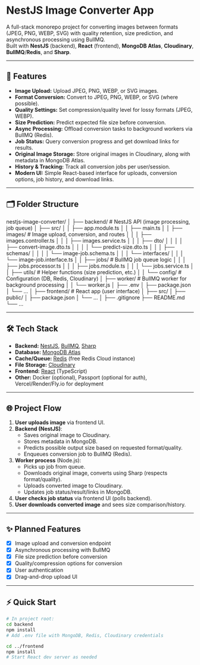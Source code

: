 # NestJS Image Converter App

A full-stack monorepo project for converting images between formats (JPEG, PNG, WEBP, SVG) with quality retention, size prediction, and asynchronous processing using BullMQ.  
Built with **NestJS** (backend), **React** (frontend), **MongoDB Atlas**, **Cloudinary**, **BullMQ**/**Redis**, and **Sharp**.

---

## 🚀 Features

- **Image Upload:** Upload JPEG, PNG, WEBP, or SVG images.
- **Format Conversion:** Convert to JPEG, PNG, WEBP, or SVG (where possible).
- **Quality Settings:** Set compression/quality level for lossy formats (JPEG, WEBP).
- **Size Prediction:** Predict expected file size before conversion.
- **Async Processing:** Offload conversion tasks to background workers via BullMQ (Redis).
- **Job Status:** Query conversion progress and get download links for results.
- **Original Image Storage:** Store original images in Cloudinary, along with metadata in MongoDB Atlas.
- **History & Tracking:** Track all conversion jobs per user/session.
- **Modern UI:** Simple React-based interface for uploads, conversion options, job history, and download links.

---

## 🗂️ Folder Structure
nestjs-image-converter/
│
├── backend/                  # NestJS API (image processing, job queue)
│   ├── src/
│   │   ├── app.module.ts
│   │   ├── main.ts
│   │   ├── images/           # Image upload, conversion, and routes
│   │   │   ├── images.controller.ts
│   │   │   ├── images.service.ts
│   │   │   ├── dto/
│   │   │   │   ├── convert-image.dto.ts
│   │   │   │   └── predict-size.dto.ts
│   │   │   ├── schemas/
│   │   │   │   └── image-job.schema.ts
│   │   │   └── interfaces/
│   │   │       └── image-job.interface.ts
│   │   ├── jobs/             # BullMQ job queue logic
│   │   │   ├── jobs.processor.ts
│   │   │   ├── jobs.module.ts
│   │   │   └── jobs.service.ts
│   │   ├── utils/            # Helper functions (size prediction, etc.)
│   │   └── config/           # Configuration (DB, Redis, Cloudinary)
│   ├── worker/               # BullMQ worker for background processing
│   │   └── worker.js
│   ├── .env
│   ├── package.json
│   └── ...
│
├── frontend/                 # React app (user interface)
│   ├── src/
│   ├── public/
│   ├── package.json
│   └── ...
│
├── .gitignore
├── README.md
└── ...


---

## 🛠️ Tech Stack

- **Backend:** [NestJS](https://nestjs.com/), [BullMQ](https://docs.bullmq.io/), [Sharp](https://sharp.pixelplumbing.com/)
- **Database:** [MongoDB Atlas](https://www.mongodb.com/atlas/database)
- **Cache/Queue:** [Redis](https://redis.com/) (free Redis Cloud instance)
- **File Storage:** [Cloudinary](https://cloudinary.com/)
- **Frontend:** [React](https://react.dev/) (TypeScript)
- **Other:** Docker (optional), Passport (optional for auth), Vercel/Render/Fly.io for deployment

---

## 🌐 Project Flow

1. **User uploads image** via frontend UI.
2. **Backend (NestJS)**:
    - Saves original image to Cloudinary.
    - Stores metadata in MongoDB.
    - Predicts possible output size based on requested format/quality.
    - Enqueues conversion job to BullMQ (Redis).
3. **Worker process** (Node.js):
    - Picks up job from queue.
    - Downloads original image, converts using Sharp (respects format/quality).
    - Uploads converted image to Cloudinary.
    - Updates job status/result/links in MongoDB.
4. **User checks job status** via frontend UI (polls backend).
5. **User downloads converted image** and sees size comparison/history.

---

## ✨ Planned Features

- [x] Image upload and conversion endpoint
- [x] Asynchronous processing with BullMQ
- [x] File size prediction before conversion
- [x] Quality/compression options for conversion
- [x] User authentication 
- [x] Drag-and-drop upload UI

---

## ⚡️ Quick Start

```bash
# In project root:
cd backend
npm install
# Add .env file with MongoDB, Redis, Cloudinary credentials

cd ../frontend
npm install
# Start React dev server as needed
